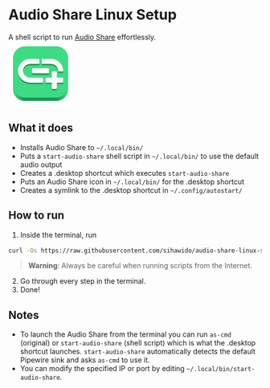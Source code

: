 # Audio Share Linux Setup
A shell script to run [Audio Share](https://github.com/mkckr0/audio-share) effortlessly.  
<img src="audio-share-icon.svg" width="128">

## What it does
- Installs Audio Share to `~/.local/bin/`
- Puts a `start-audio-share` shell script in `~/.local/bin/` to use the default audio output
- Creates a .desktop shortcut which executes `start-audio-share`
- Puts an Audio Share icon in `~/.local/bin/` for the .desktop shortcut
- Creates a symlink to the .desktop shortcut in `~/.config/autostart/`

## How to run
1. Inside the terminal, run
```bash
curl -Os https://raw.githubusercontent.com/sihawido/audio-share-linux-setup/main/audio-share-linux-setup.sh && bash audio-share-linux-setup.sh
```
> **Warning**: Always be careful when running scripts from the Internet.
2. Go through every step in the terminal.
3. Done!

## Notes
- To launch the Audio Share from the terminal you can run `as-cmd` (original) or `start-audio-share` (shell script) which is what the .desktop shortcut launches. `start-audio-share` automatically detects the default Pipewire sink and asks `as-cmd` to use it.
- You can modify the specified IP or port by editing `~/.local/bin/start-audio-share`.
